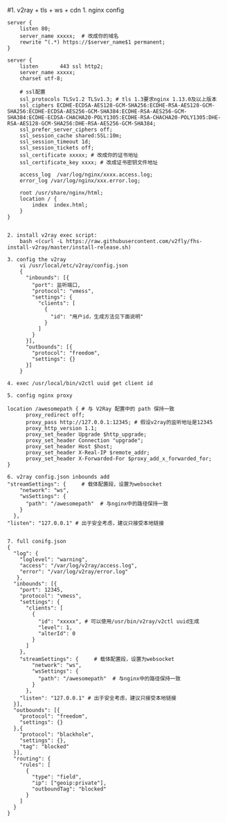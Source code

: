 #1. v2ray + tls + ws + cdn
	1. nginx config

	server {
	    listen 80;
	    server_name xxxxx;  # 改成你的域名
	    rewrite ^(.*) https://$server_name$1 permanent;
	}

	server {
	    listen       443 ssl http2;
	    server_name xxxxx;
	    charset utf-8;

	    # ssl配置
	    ssl_protocols TLSv1.2 TLSv1.3; # tls 1.3要求nginx 1.13.0及以上版本
	    ssl_ciphers ECDHE-ECDSA-AES128-GCM-SHA256:ECDHE-RSA-AES128-GCM-SHA256:ECDHE-ECDSA-AES256-GCM-SHA384:ECDHE-RSA-AES256-GCM-SHA384:ECDHE-ECDSA-CHACHA20-POLY1305:ECDHE-RSA-CHACHA20-POLY1305:DHE-RSA-AES128-GCM-SHA256:DHE-RSA-AES256-GCM-SHA384;
	    ssl_prefer_server_ciphers off;
	    ssl_session_cache shared:SSL:10m;
	    ssl_session_timeout 1d;
	    ssl_session_tickets off;
	    ssl_certificate xxxxx; # 改成你的证书地址
	    ssl_certificate_key xxxx; # 改成证书密钥文件地址

	    access_log  /var/log/nginx/xxxx.access.log;
	    error_log /var/log/nginx/xxx.error.log;

	    root /usr/share/nginx/html;
	    location / {
	        index  index.html;
	    }
	}


	2. install v2ray exec script:
		bash <(curl -L https://raw.githubusercontent.com/v2fly/fhs-install-v2ray/master/install-release.sh)

	3. config the v2ray
		vi /usr/local/etc/v2ray/config.json
		{
		  "inbounds": [{
		    "port": 监听端口,
		    "protocol": "vmess",
		    "settings": {
		      "clients": [
		        {
		          "id": "用户id，生成方法见下面说明" 
		        }
		      ]
		    }
		  }],
		  "outbounds": [{
		    "protocol": "freedom",
		    "settings": {}
		  }]
		}

	4. exec /usr/local/bin/v2ctl uuid get client id

	5. config nginx proxy

	location /awesomepath { # 与 V2Ray 配置中的 path 保持一致
	      proxy_redirect off;
	      proxy_pass http://127.0.0.1:12345; # 假设v2ray的监听地址是12345
	      proxy_http_version 1.1;
	      proxy_set_header Upgrade $http_upgrade;
	      proxy_set_header Connection "upgrade";
	      proxy_set_header Host $host;
	      proxy_set_header X-Real-IP $remote_addr;
	      proxy_set_header X-Forwarded-For $proxy_add_x_forwarded_for;
	}

	6. v2ray config.json inbounds add 
	"streamSettings": {     # 载体配置段，设置为websocket
        "network": "ws",
        "wsSettings": {
          "path": "/awesomepath"  # 与nginx中的路径保持一致
        }
      },
    "listen": "127.0.0.1" # 出于安全考虑，建议只接受本地链接


    7. full conifg.json
    {
	  "log": {
	    "loglevel": "warning",
	    "access": "/var/log/v2ray/access.log",
	    "error": "/var/log/v2ray/error.log"
	   },
	  "inbounds": [{
	    "port": 12345,
	    "protocol": "vmess",
	    "settings": {
	      "clients": [
	        {
	          "id": "xxxxx", # 可以使用/usr/bin/v2ray/v2ctl uuid生成
	          "level": 1,
	          "alterId": 0
	        }
	      ]
	    },
	    "streamSettings": {     # 载体配置段，设置为websocket
	        "network": "ws",
	        "wsSettings": {
	          "path": "/awesomepath"  # 与nginx中的路径保持一致
	        }
	      },
	    "listen": "127.0.0.1" # 出于安全考虑，建议只接受本地链接
	  }],
	  "outbounds": [{
	    "protocol": "freedom",
	    "settings": {}
	  },{
	    "protocol": "blackhole",
	    "settings": {},
	    "tag": "blocked"
	  }],
	  "routing": {
	    "rules": [
	      {
	        "type": "field",
	        "ip": ["geoip:private"],
	        "outboundTag": "blocked"
	      }
	    ]
	  }
	}







